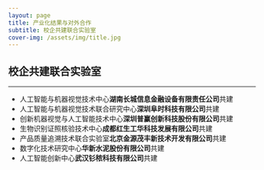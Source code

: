```yaml
---
layout: page
title: 产业化结果与对外合作
subtitle: 校企共建联合实验室
cover-img: /assets/img/title.jpg
---
```

<!--
 * @Author: Conghao Wong
 * @Date: 2023-03-13 23:38:15
 * @LastEditors: shuoye
 * @LastEditTime: 2023-04-04 18:00:12
 * @Description: file content
 * @Github: https://cocoon2wong.github.io
 * Copyright 2023 Conghao Wong, All Rights Reserved.
-->

<link rel="stylesheet" type="text/css" href="/assets/css/user.css">

## 校企共建联合实验室

---

- 人工智能与机器视觉技术中心<strong class="h_01">湖南长城信息金融设备有限责任公司</strong>共建
- 人工智能与机器视觉技术联合研究中心<strong class="h_01">深圳阜时科技有限公司</strong>共建
- 创新机器视觉与人工智能技术中心<strong class="h_01">深圳普赢创新科技股份有限公司</strong>共建
- 生物识别证照核验技术中心<strong class="h_01">成都红生工华科技发展有限公司</strong>共建
- 产品质量追溯技术联合实验室<strong class="h_01">北京金源茂丰新技术开发有限公司</strong>共建
- 数字化技术研究中心<strong class="h_01">华新水泥股份有限公司</strong>共建
- 人工智能创新中心<strong class="h_01">武汉钐秾科技有限公司</strong>共建
